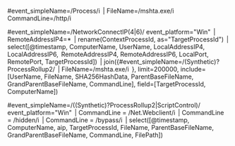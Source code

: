 #event_simpleName=/Process/i  
| FileName=/mshta\.exe/i CommandLine=/http/i  

#event_simpleName=/NetworkConnectIP(4|6)/ event_platform="Win"  
| RemoteAddressIP4=*  
| rename(ContextProcessId, as="TargetProcessId")  
| select([@timestamp, ComputerName, UserName, LocalAddressIP4, LocalAddressIP6,  
RemoteAddressIP4, RemoteAddressIP6, LocalPort, RemotePort, TargetProcessId])  
| join({#event_simpleName=/(Synthetic)?ProcessRollup2/  
| FileName=/mshta\.exe/i  
}, limit=200000, include=[UserName, FileName, SHA256HashData, ParentBaseFileName,  
GrandParentBaseFileName, CommandLine], field=[TargetProcessId, ComputerName])  

#event_simpleName=/((Synthetic)?ProcessRollup2|ScriptControl)/ event_platform="Win"  
| CommandLine = /Net.Webclient/i  
| CommandLine = /hidden/i  
| CommandLine = /bypass/i  
| select([@timestamp, ComputerName, aip, TargetProcessId, FileName, ParentBaseFileName,  
GrandParentBaseFileName, CommandLine, FilePath])  